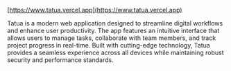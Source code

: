 [https://www.tatua.vercel.app](https://www.tatua.vercel.app)

Tatua is a modern web application designed to streamline digital workflows and enhance user productivity. The app features an intuitive interface that allows users to manage tasks, collaborate with team members, and track project progress in real-time. Built with cutting-edge technology, Tatua provides a seamless experience across all devices while maintaining robust security and performance standards.

